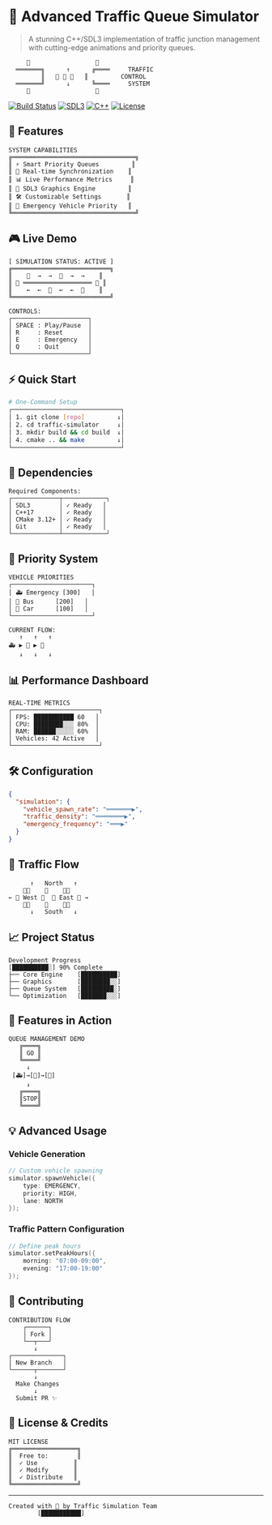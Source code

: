 # 🚦 Advanced Traffic Queue Simulator
> A stunning C++/SDL3 implementation of traffic junction management with cutting-edge animations and priority queues.

```
     🚗                  🚗    
  ═══════╗      ↑      ╔════     TRAFFIC
         ║   🚓 🚦 🚙   ║         CONTROL
  ═══════╝      ↓      ╚════     SYSTEM
     🚕                  🚌    
```

[![Build Status](https://img.shields.io/badge/build-passing-brightgreen)](https://github.com/yourusername/traffic-simulator)
[![SDL3](https://img.shields.io/badge/SDL-3.0-orange)](https://www.libsdl.org/)
[![C++](https://img.shields.io/badge/C++-17-blue)](https://isocpp.org/)
[![License](https://img.shields.io/badge/license-MIT-green)](LICENSE)

## 🌟 Features

```
SYSTEM CAPABILITIES
╔══════════════════════════════════╗
║ ⚡ Smart Priority Queues         ║
║ 🔄 Real-time Synchronization    ║
║ 📊 Live Performance Metrics     ║
║ 🎨 SDL3 Graphics Engine         ║
║ 🛠️ Customizable Settings       ║
║ 🚨 Emergency Vehicle Priority   ║
╚══════════════════════════════════╝
```

## 🎮 Live Demo

```
[ SIMULATION STATUS: ACTIVE ]
╔═══════════════════════════╗
║    🚗  →  →  🚓  →  →    ║
║ 🚦 ═══════════════════ 🚦 ║
║    ←  ←  🚕  ←  ←  🚙    ║
╚═══════════════════════════╝

CONTROLS:
┌─────────────────────┐
│ SPACE : Play/Pause  │
│ R     : Reset       │
│ E     : Emergency   │
│ Q     : Quit        │
└─────────────────────┘
```

## ⚡ Quick Start

```bash
# One-Command Setup
┌──────────────────────────────┐
│ 1. git clone [repo]         ↓│
│ 2. cd traffic-simulator     ↓│
│ 3. mkdir build && cd build  ↓│
│ 4. cmake .. && make         ↓│
└──────────────────────────────┘
```

## 🔧 Dependencies

```
Required Components:
┌─────────────┬────────────┐
│ SDL3        │ ✓ Ready   │
│ C++17       │ ✓ Ready   │
│ CMake 3.12+ │ ✓ Ready   │
│ Git         │ ✓ Ready   │
└─────────────┴────────────┘
```

## 🎯 Priority System

```
VEHICLE PRIORITIES
┌──────────────────────┐
│ 🚑 Emergency [300]   │
│ 🚌 Bus      [200]   │
│ 🚗 Car      [100]   │
└──────────────────────┘

CURRENT FLOW:
   ↑   ↑   ↑
🚑 ▶ 🚌 ▶ 🚗
   ↓   ↓   ↓
```

## 📊 Performance Dashboard

```
REAL-TIME METRICS
┌────────────────────────┐
│ FPS: ███████████ 60   │
│ CPU: ████████░░░ 80%  │
│ RAM: ██████░░░░░ 60%  │
│ Vehicles: 42 Active   │
└────────────────────────┘
```

## 🛠️ Configuration

```json
{
  "simulation": {
    "vehicle_spawn_rate": "═══════▶",
    "traffic_density": "════════▶",
    "emergency_frequency": "═══▶"
  }
}
```

## 🔄 Traffic Flow

```
      ↑   North   ↑
    🚗🚓    🚦    🚙🚗
← 🚗 West 🚦  🚦 East 🚗 →
    🚕🚙    🚦    🚗🚓
      ↓   South   ↓
```

## 📈 Project Status

```
Development Progress
[██████████░] 90% Complete
├── Core Engine    [██████████]
├── Graphics       [████████░░]
├── Queue System   [█████████░]
└── Optimization   [███████░░░]
```

## 🚀 Features in Action

```
QUEUE MANAGEMENT DEMO
   ╔════╗
   ║ GO ║
   ╚════╝
     ↓
 [🚑]→[🚌]→[🚗]
     ↓
   ╔════╗
   ║STOP║
   ╚════╝
```

## 💡 Advanced Usage

### Vehicle Generation
```cpp
// Custom vehicle spawning
simulator.spawnVehicle({
    type: EMERGENCY,
    priority: HIGH,
    lane: NORTH
});
```

### Traffic Pattern Configuration
```cpp
// Define peak hours
simulator.setPeakHours({
    morning: "07:00-09:00",
    evening: "17:00-19:00"
});
```

## 🤝 Contributing

```
CONTRIBUTION FLOW
    ┌──────┐
    │ Fork │
    └──┬───┘
       ↓
┌──────────────┐
│ New Branch   │
└──────┬───────┘
       ↓
  Make Changes
       ↓
  Submit PR ✨
```

## 📝 License & Credits

```
MIT LICENSE
╔══════════════════╗
║  Free to:        ║
║  ✓ Use          ║
║  ✓ Modify       ║
║  ✓ Distribute   ║
╚══════════════════╝
```

---

```
Created with 💖 by Traffic Simulation Team
        [███████████]
```
